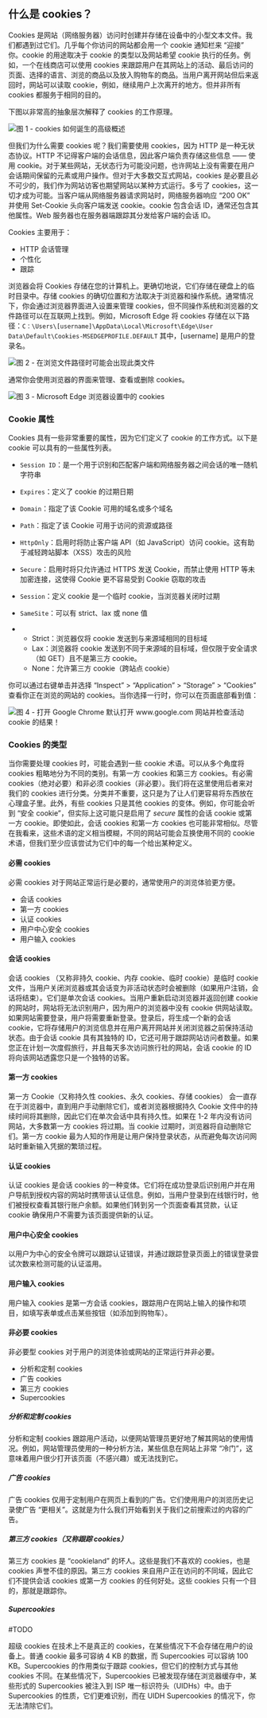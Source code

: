 ## 什么是 cookies？

Cookies 是网站（网络服务器）访问时创建并存储在设备中的小型文本文件。我们都遇到过它们。几乎每个你访问的网站都会用一个 cookie 通知栏来 “迎接” 你。cookie 的用途取决于 cookie 的类型以及网站希望 cookie 执行的任务。例如，一个在线商店可以使用 cookies 来跟踪用户在其网站上的活动、最后访问的页面、选择的语言、浏览的商品以及放入购物车的商品。当用户离开网站但后来返回时，网站可以读取 cookie，例如，继续用户上次离开的地方。但并非所有 cookies 都服务于相同的目的。

下图以非常高的抽象层次解释了 cookies 的工作原理。

![图 1 - cookies 如何诞生的高级概述](cookies/cookies.png)

但我们为什么需要 cookies 呢？我们需要使用 cookies，因为 HTTP 是一种无状态协议。HTTP 不记得客户端的会话信息，因此客户端负责存储这些信息 —— 使用 cookie。对于某些网站，无状态行为可能没问题，也许网站上没有需要在用户会话期间保留的元素或用户操作。但对于大多数交互式网站，cookies 是必要且必不可少的，我们作为网站访客也期望网站以某种方式运行。多亏了 cookies，这一切才成为可能。当客户端从网络服务器请求网站时，网络服务器响应 “200 OK” 并使用 Set-Cookie 头向客户端发送 cookie。cookie 包含会话 ID，通常还包含其他属性。Web 服务器也在服务器端跟踪其分发给客户端的会话 ID。

Cookies 主要用于：

- HTTP 会话管理
- 个性化
- 跟踪

浏览器会将 Cookies 存储在您的计算机上。更确切地说，它们存储在硬盘上的临时目录中。存储 cookies 的确切位置和方法取决于浏览器和操作系统。通常情况下，你会通过浏览器界面进入设置来管理 cookies，但不同操作系统和浏览器的文件路径可以在互联网上找到。例如，Microsoft Edge 将 cookies 存储在以下路径：`C：\Users\[username]\AppData\Local\Microsoft\Edge\User Data\Default\Cookies-MSEDGEPROFILE.DEFAULT` 其中，[username] 是用户的登录名。

![图 2 - 在浏览文件路径时可能会出现此类文件](cookies/cookie-path.webp)

通常你会使用浏览器的界面来管理、查看或删除 cookies。

![图 3 - Microsoft Edge 浏览器设置中的 cookies](cookies/cookie-manage.webp)

### Cookie 属性

Cookies 具有一些非常重要的属性，因为它们定义了 cookie 的工作方式。以下是 cookie 可以具有的一些属性列表。

- `Session ID`：是一个用于识别和匹配客户端和网络服务器之间会话的唯一随机字符串

- `Expires`：定义了 cookie 的过期日期

- `Domain`：指定了该 Cookie 可用的域名或多个域名

- `Path`：指定了该 Cookie 可用于访问的资源或路径

- `HttpOnly`：启用时将防止客户端 API（如 JavaScript）访问 cookie。这有助于减轻跨站脚本（XSS）攻击的风险

- `Secure`：启用时将只允许通过 HTTPS 发送 Cookie，而禁止使用 HTTP 等未加密连接，这使得 Cookie 更不容易受到 Cookie 窃取的攻击

- `Session`：定义 cookie 是一个临时 cookie，当浏览器关闭时过期

- `SameSite`：可以有 strict、lax 或 none 值

- - Strict：浏览器仅将 cookie 发送到与来源域相同的目标域
  - Lax：浏览器将 cookie 发送到不同于来源域的目标域，但仅限于安全请求（如 GET）且不是第三方 cookie。
  - None：允许第三方 cookie（跨站点 cookie）

你可以通过右键单击并选择 “Inspect” > “Application” > “Storage” > “Cookies” 查看你正在浏览的网站的 cookies。当你选择一行时，你可以在页面底部看到值：

![图 4 - 打开 Google Chrome 默认打开 www.google.com 网站并检查活动 cookie 的结果！](cookies/google-cookie.webp)

### Cookies 的类型

当你需要处理 cookies 时，可能会遇到一些 cookie 术语。可以从多个角度将 cookies 粗略地分为不同的类别。有第一方 cookies 和第三方 cookies。有必需 cookies（绝对必要）和非必须 cookies（非必要）。我们将在这里使用后者来对我们的 cookies 进行分类。分类并不重要，这只是为了让人们更容易将东西放在心理盒子里。此外，有些 cookies 只是其他 cookies 的变体。例如，你可能会听到 “安全 cookie”，但实际上这可能只是启用了 _secure_ 属性的会话 cookie 或第一方 cookie。即使如此，会话 cookies 和第一方 cookies 也可能非常相似。尽管在我看来，这些术语的定义相当模糊，不同的网站可能会互换使用不同的 cookie 术语，但我们至少应该尝试为它们中的每一个给出某种定义。

#### 必需 cookies

必需 cookies 对于网站正常运行是必要的，通常使用户的浏览体验更方便。

- 会话 cookies
- 第一方 cookies
- 认证 cookies
- 用户中心安全 cookies
- 用户输入 cookies

#### 会话 cookies

会话 cookies （又称非持久 cookie、内存 cookie、临时 cookie）是临时 cookie 文件，当用户关闭浏览器或其会话变为非活动状态时会被删除（如果用户注销，会话将结束）。它们是单次会话 cookies。当用户重新启动浏览器并返回创建 cookie 的网站时，网站将无法识别用户，因为用户的浏览器中没有 cookie 供网站读取。如果网站需要登录，用户将需要重新登录。登录后，将生成一个新的会话 cookie，它将存储用户的浏览信息并在用户离开网站并关闭浏览器之前保持活动状态。由于会话 cookie 具有其独特的 ID，它还可用于跟踪网站访问者数量。如果您正在计划一次度假旅行，并且每天多次访问旅行社的网站，会话 cookie 的 ID 将向该网站透露您只是一个独特的访客。

#### 第一方 cookies

第一方 Cookie（又称持久性 cookies、永久 cookies、存储 cookies） 会一直存在于浏览器中，直到用户手动删除它们，或者浏览器根据持久 Cookie 文件中的持续时间将其删除，因此它们在单次会话中具有持久性。如果在 1-2 年内没有访问网站，大多数第一方 cookies 将过期。当 cookie 过期时，浏览器将自动删除它们。第一方 cookie 最为人知的作用是让用户保持登录状态，从而避免每次访问网站时重新输入凭据的繁琐过程。

#### 认证 cookies

认证 cookies 是会话 cookies 的一种变体。它们将在成功登录后识别用户并在用户导航到授权内容的网站时携带该认证信息。例如，当用户登录到在线银行时，他们被授权查看其银行账户余额。如果他们转到另一个页面查看其贷款，认证 cookie 确保用户不需要为该页面提供新的认证。

#### 用户中心安全 cookies

以用户为中心的安全令牌可以跟踪认证错误，并通过跟踪登录页面上的错误登录尝试次数来检测可能的认证滥用。

#### 用户输入 cookies

用户输入 cookies 是第一方会话 cookies，跟踪用户在网站上输入的操作和项目，如填写表单或点击某些按钮（如添加到购物车）。

#### 非必要 cookies

非必要型 cookies 对于用户的浏览体验或网站的正常运行并非必要。

- 分析和定制 cookies
- 广告 cookies
- 第三方 cookies
- Supercookies

##### 分析和定制 cookies

分析和定制 cookies 跟踪用户活动，以便网站管理员更好地了解其网站的使用情况。例如，网站管理员使用的一种分析方法，某些信息在网站上非常 “冷门”，这意味着用户很少打开该页面（不感兴趣）或无法找到它。

##### 广告 cookies

广告 cookies 仅用于定制用户在网页上看到的广告。它们使用用户的浏览历史记录使广告 “更相关”。这就是为什么我们开始看到关于我们之前搜索过的内容的广告。

##### 第三方 cookies（又称跟踪 cookies）

第三方 cookies 是 “cookieland” 的坏人。这些是我们不喜欢的 cookies，也是 cookies 声誉不佳的原因。第三方 cookies 来自用户正在访问的不同域，因此它们不提供会话 cookies 或第一方 cookies 的任何好处。这些 cookies 只有一个目的，那就是跟踪你。

##### Supercookies

#TODO

超级 cookies 在技术上不是真正的 cookies，在某些情况下不会存储在用户的设备上。普通 cookie 最多可容纳 4 KB 的数据，而 Supercookies 可以容纳 100 KB。Supercookies 的作用类似于跟踪 cookies，但它们的控制方式与其他 cookies 不同。在某些情况下，Supercookies 已被发现存储在浏览器缓存中，某些形式的 Supercookies 被注入到 ISP 唯一标识符头（UIDHs）中。由于 Supercookies 的性质，它们更难识别，而在 UIDH Supercookies 的情况下，你无法清除它们。
